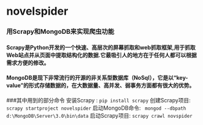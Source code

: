 # novelspider
### 用Scrapy和MongoDB来实现爬虫功能
#### Scrapy是Python开发的一个快速、高层次的屏幕抓取和web抓取框架,用于抓取Web站点并从页面中提取结构化的数据.它最吸引人的地方在于任何人都可以根据需求方便的修改。
#### MongoDB是现下非常流行的开源的非关系型数据库（NoSql），它是以“key-value”的形式存储数据的，在大数据量、高并发、弱事务方面都有很大的优势。

###其中用到的部分命令
	安装Scrapy : `pip install scrapy`
	创建Scrapy项目: `scrapy startproject novelspider`
	启动MongoDB命令: ` mongod --dbpath d:\MongoDB\Server\3.0\bin\data`
	启动Scrapy项目:  `scrapy crawl novspider`